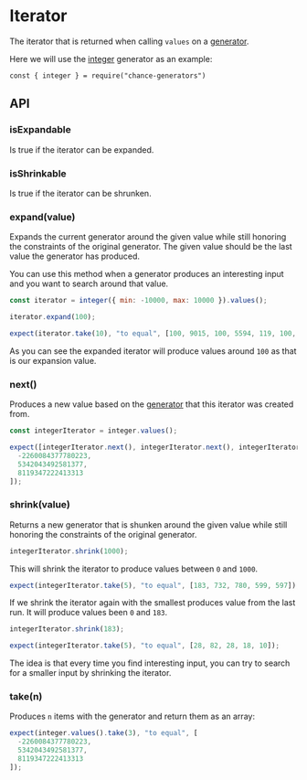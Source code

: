 # Iterator

The iterator that is returned when calling `values` on a [generator](../generator/).

Here we will use the [integer](../integer/) generator as an example:

```js#evaluate:false
const { integer } = require("chance-generators")
```

## API

### isExpandable

Is true if the iterator can be expanded.

### isShrinkable

Is true if the iterator can be shrunken.

### expand(value)

Expands the current generator around the given value while still honoring the
constraints of the original generator. The given value should be the last value
the generator has produced.

You can use this method when a generator produces an interesting input and you
want to search around that value.

```js
const iterator = integer({ min: -10000, max: 10000 }).values();

iterator.expand(100);

expect(iterator.take(10), "to equal", [100, 9015, 100, 5594, 119, 100, 31, 100, 100, 174]);
```

As you can see the expanded iterator will produce values around `100` as that is
our expansion value.

### next()

Produces a new value based on the [generator](../generator/) that this iterator
was created from.

```js
const integerIterator = integer.values();

expect([integerIterator.next(), integerIterator.next(), integerIterator.next()], "to equal", [
  -2260084377780223,
  5342043492581377,
  8119347222413313
]);
```

### shrink(value)

Returns a new generator that is shunken around the given value while still
honoring the constraints of the original generator.

```js
integerIterator.shrink(1000);
```

This will shrink the iterator to produce values between `0` and `1000`.

```js
expect(integerIterator.take(5), "to equal", [183, 732, 780, 599, 597]);
```

If we shrink the iterator again with the smallest produces value from the last
run. It will produce values been `0` and `183`.

```js
integerIterator.shrink(183);

expect(integerIterator.take(5), "to equal", [28, 82, 28, 18, 10]);
```

The idea is that every time you find interesting input, you can try to search
for a smaller input by shrinking the iterator.

### take(n)

Produces `n` items with the generator and return them as an array:

```js
expect(integer.values().take(3), "to equal", [
  -2260084377780223,
  5342043492581377,
  8119347222413313
]);
```
